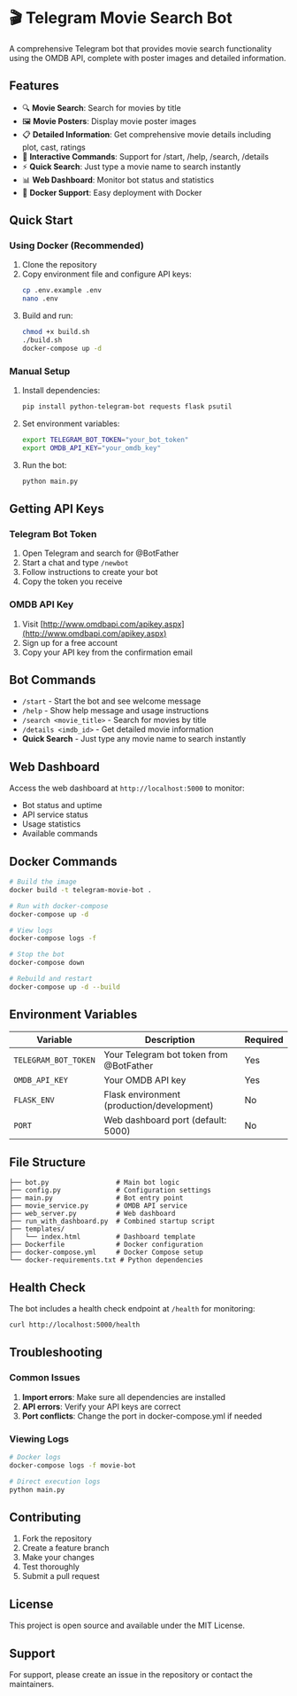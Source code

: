 # 🎬 Telegram Movie Search Bot

A comprehensive Telegram bot that provides movie search functionality using the OMDB API, complete with poster images and detailed information.

## Features

- 🔍 **Movie Search**: Search for movies by title
- 🖼️ **Movie Posters**: Display movie poster images
- 📋 **Detailed Information**: Get comprehensive movie details including plot, cast, ratings
- 🤖 **Interactive Commands**: Support for /start, /help, /search, /details
- ⚡ **Quick Search**: Just type a movie name to search instantly
- 📊 **Web Dashboard**: Monitor bot status and statistics
- 🐳 **Docker Support**: Easy deployment with Docker

## Quick Start

### Using Docker (Recommended)

1. Clone the repository
2. Copy environment file and configure API keys:
   ```bash
   cp .env.example .env
   nano .env
   ```
3. Build and run:
   ```bash
   chmod +x build.sh
   ./build.sh
   docker-compose up -d
   ```

### Manual Setup

1. Install dependencies:
   ```bash
   pip install python-telegram-bot requests flask psutil
   ```

2. Set environment variables:
   ```bash
   export TELEGRAM_BOT_TOKEN="your_bot_token"
   export OMDB_API_KEY="your_omdb_key"
   ```

3. Run the bot:
   ```bash
   python main.py
   ```

## Getting API Keys

### Telegram Bot Token
1. Open Telegram and search for @BotFather
2. Start a chat and type `/newbot`
3. Follow instructions to create your bot
4. Copy the token you receive

### OMDB API Key
1. Visit [http://www.omdbapi.com/apikey.aspx](http://www.omdbapi.com/apikey.aspx)
2. Sign up for a free account
3. Copy your API key from the confirmation email

## Bot Commands

- `/start` - Start the bot and see welcome message
- `/help` - Show help message and usage instructions
- `/search <movie_title>` - Search for movies by title
- `/details <imdb_id>` - Get detailed movie information
- **Quick Search** - Just type any movie name to search instantly

## Web Dashboard

Access the web dashboard at `http://localhost:5000` to monitor:
- Bot status and uptime
- API service status
- Usage statistics
- Available commands

## Docker Commands

```bash
# Build the image
docker build -t telegram-movie-bot .

# Run with docker-compose
docker-compose up -d

# View logs
docker-compose logs -f

# Stop the bot
docker-compose down

# Rebuild and restart
docker-compose up -d --build
```

## Environment Variables

| Variable | Description | Required |
|----------|-------------|----------|
| `TELEGRAM_BOT_TOKEN` | Your Telegram bot token from @BotFather | Yes |
| `OMDB_API_KEY` | Your OMDB API key | Yes |
| `FLASK_ENV` | Flask environment (production/development) | No |
| `PORT` | Web dashboard port (default: 5000) | No |

## File Structure

```
├── bot.py                 # Main bot logic
├── config.py              # Configuration settings
├── main.py                # Bot entry point
├── movie_service.py       # OMDB API service
├── web_server.py          # Web dashboard
├── run_with_dashboard.py  # Combined startup script
├── templates/
│   └── index.html         # Dashboard template
├── Dockerfile             # Docker configuration
├── docker-compose.yml     # Docker Compose setup
└── docker-requirements.txt # Python dependencies
```

## Health Check

The bot includes a health check endpoint at `/health` for monitoring:

```bash
curl http://localhost:5000/health
```

## Troubleshooting

### Common Issues

1. **Import errors**: Make sure all dependencies are installed
2. **API errors**: Verify your API keys are correct
3. **Port conflicts**: Change the port in docker-compose.yml if needed

### Viewing Logs

```bash
# Docker logs
docker-compose logs -f movie-bot

# Direct execution logs
python main.py
```

## Contributing

1. Fork the repository
2. Create a feature branch
3. Make your changes
4. Test thoroughly
5. Submit a pull request

## License

This project is open source and available under the MIT License.

## Support

For support, please create an issue in the repository or contact the maintainers.